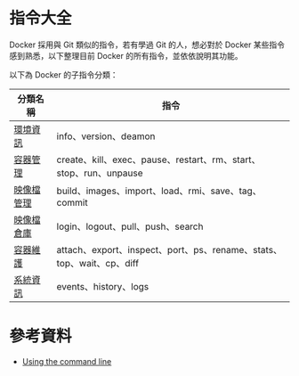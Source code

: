 # 指令大全
Docker 採用與 Git 類似的指令，若有學過 Git 的人，想必對於 Docker 某些指令感到熟悉，以下整理目前 Docker 的所有指令，並依依說明其功能。

以下為 Docker 的子指令分類：

| 分類名稱     | 指令   |
|------------|------|
| [環境資訊](environment-info.md)     | info、version、deamon |
| [容器管理](container-management.md) | create、kill、exec、pause、restart、rm、start、stop、run、unpause  |
| [映像檔管理](image-management.md)   | build、images、import、load、rmi、save、tag、commit |
| [映像檔倉庫](image-repository.md)   | login、logout、pull、push、search   |
| [容器維護](container-maintain.md)   | attach、export、inspect、port、ps、rename、stats、top、wait、cp、diff  |
| [系統資訊](system-info.md)          | events、history、logs  |

# 參考資料
* [Using the command line](https://docs.docker.com/v1.8/reference/commandline/cli/)
